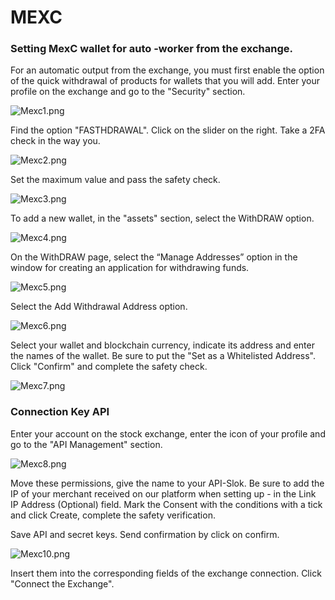 # MEXC
### Setting MexC wallet for auto -worker from the exchange.
For an automatic output from the exchange, you must first enable the option of the quick withdrawal of products for wallets that you will add.
Enter your profile on the exchange and go to the "Security" section.

![Mexc1.png](../../assets/images/exchanges/mexc/mexc1.png)

Find the option "FASTHDRAWAL". Click on the slider on the right. Take a 2FA check in the way you.

![Mexc2.png](../../assets/images/exchanges/mexc/mexc2.png)

Set the maximum value and pass the safety check.

![Mexc3.png](../../assets/images/exchanges/mexc/mexc3.png)

To add a new wallet, in the "assets" section, select the WithDRAW option.

![Mexc4.png](../../assets/images/exchanges/mexc/mexc4.png)


On the WithDRAW page, select the “Manage Addresses” option in the window for creating an application for withdrawing funds.

![Mexc5.png](../../assets/images/exchanges/mexc/mexc5.png)

Select the Add Withdrawal Address option.

![Mexc6.png](../../assets/images/exchanges/mexc/mexc6.png)

Select your wallet and blockchain currency, indicate its address and enter the names of the wallet. Be sure to put the "Set as a Whitelisted Address". Click "Confirm" and complete the safety check.

![Mexc7.png](../../assets/images/exchanges/mexc/mexc7.png)


### Connection Key API
Enter your account on the stock exchange, enter the icon of your profile and go to the "API Management" section.

![Mexc8.png](../../assets/images/exchanges/mexc/mexc8.png)

Move these permissions, give the name to your API-Slok.
Be sure to add the IP of your merchant received on our platform when setting up - in the Link IP Address (Optional) field.
Mark the Consent with the conditions with a tick and click Create, complete the safety verification.



Save API and secret keys. Send confirmation by click on confirm.

![Mexc10.png](../../assets/images/exchanges/mexc/mexc10.png)

Insert them into the corresponding fields of the exchange connection. Click "Connect the Exchange".